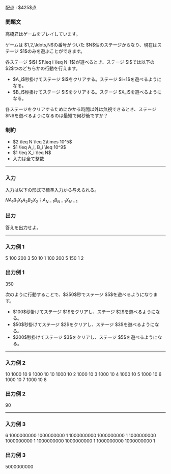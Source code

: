 
<div>

<span>

<span>

<p>
配点 : $425$点
</p>

<div>

<section>

### **問題文**

<p>
高橋君はゲームをプレイしています。
</p>

<p>
ゲームは $1,2,\ldots,N$の番号がついた $N$個のステージからなり、現在はステージ $1$のみを遊ぶことができます。
</p>

<p>
各ステージ $i$( $1\leq i \leq N-1$)が遊べるとき、ステージ $i$では以下の $2$つのどちらかの行動を行えます。
</p>

<ul>

<li>
$A_i$秒掛けてステージ $i$をクリアする。ステージ $i+1$を遊べるようになる。
</li>

<li>
$B_i$秒掛けてステージ $i$をクリアする。ステージ $X_i$を遊べるようになる。
</li>

</ul>

<p>
各ステージをクリアするためにかかる時間以外は無視できるとき、ステージ $N$を遊べるようになるのは最短で何秒後ですか？
</p>

</section>

</div>

<div>

<section>

### **制約**

<ul>

<li>
$2 \leq N \leq 2\times 10^5$
</li>

<li>
$1 \leq A_i, B_i \leq 10^9$
</li>

<li>
$1 \leq X_i \leq N$
</li>

<li>
入力は全て整数
</li>

</ul>

</section>

</div>

---

<div>

<div>

<section>

### **入力**

<p>
入力は以下の形式で標準入力から与えられる。
</p>

<div>

$N$$A_1$$B_1$$X_1$$A_2$$B_2$$X_2$$\vdots$$A_{N-1}$$B_{N-1}$$X_{N-1}$
</div>

</section>

</div>

<div>

<section>

### **出力**

<p>
答えを出力せよ。  
</p>

</section>

</div>

</div>

---

<div>

<section>

### **入力例 1**

<div>

5
100 200 3
50 10 1
100 200 5
150 1 2

</div>

</section>

</div>

<div>

<section>

### **出力例 1**

<div>

350

</div>

<p>
次のように行動することで、$350$秒でステージ $5$を遊べるようになります。
</p>

<ul>

<li>
$100$秒掛けてステージ $1$をクリアし、ステージ $2$を遊べるようになる。
</li>

<li>
$50$秒掛けてステージ $2$をクリアし、ステージ $3$を遊べるようになる。
</li>

<li>
$200$秒掛けてステージ $3$をクリアし、ステージ $5$を遊べるようになる。
</li>

</ul>

</section>

</div>

---

<div>

<section>

### **入力例 2**

<div>

10
1000 10 9
1000 10 10
1000 10 2
1000 10 3
1000 10 4
1000 10 5
1000 10 6
1000 10 7
1000 10 8

</div>

</section>

</div>

<div>

<section>

### **出力例 2**

<div>

90

</div>

</section>

</div>

---

<div>

<section>

### **入力例 3**

<div>

6
1000000000 1000000000 1
1000000000 1000000000 1
1000000000 1000000000 1
1000000000 1000000000 1
1000000000 1000000000 1

</div>

</section>

</div>

<div>

<section>

### **出力例 3**

<div>

5000000000

</div>

</section>

</div>

</span>

</span>

</div>
